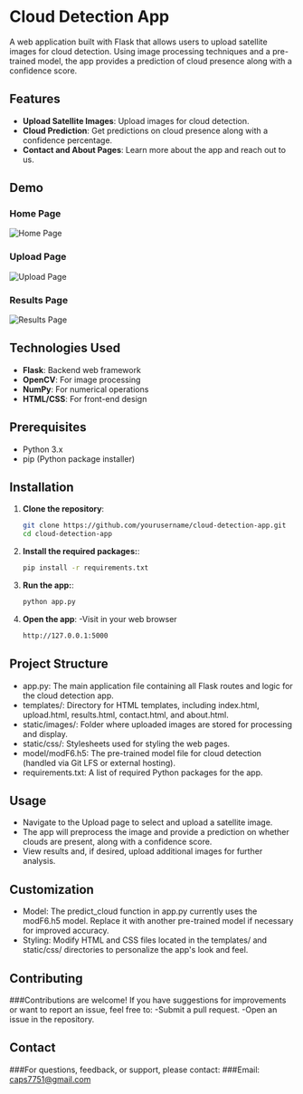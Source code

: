 # Cloud Detection App

A web application built with Flask that allows users to upload satellite images for cloud detection. Using image processing techniques and a pre-trained model, the app provides a prediction of cloud presence along with a confidence score.

## Features

- **Upload Satellite Images**: Upload images for cloud detection.
- **Cloud Prediction**: Get predictions on cloud presence along with a confidence percentage.
- **Contact and About Pages**: Learn more about the app and reach out to us.

## Demo

### Home Page
![Home Page](static/images/homepage_screenshot.png)

### Upload Page
![Upload Page](static/images/upload_screenshot.png)

### Results Page
![Results Page](static/images/results_screenshot.png)

## Technologies Used

- **Flask**: Backend web framework
- **OpenCV**: For image processing
- **NumPy**: For numerical operations
- **HTML/CSS**: For front-end design

## Prerequisites

- Python 3.x
- pip (Python package installer)

## Installation

1. **Clone the repository**:
   ```bash
   git clone https://github.com/yourusername/cloud-detection-app.git
   cd cloud-detection-app
2. **Install the required packages:**:
   ```bash
   pip install -r requirements.txt
3. **Run the app:**:
   ```bash
   python app.py
4. **Open the app**:
   -Visit in your web browser  
   ```bash
   http://127.0.0.1:5000

## Project Structure
- app.py: The main application file containing all Flask routes and logic for the cloud detection app.
- templates/: Directory for HTML templates, including index.html, upload.html, results.html, contact.html, and about.html.
- static/images/: Folder where uploaded images are stored for processing and display.
- static/css/: Stylesheets used for styling the web pages.
- model/modF6.h5: The pre-trained model file for cloud detection (handled via Git LFS or external hosting).
- requirements.txt: A list of required Python packages for the app.

## Usage
- Navigate to the Upload page to select and upload a satellite image.
- The app will preprocess the image and provide a prediction on whether clouds are present, along with a confidence score.
- View results and, if desired, upload additional images for further analysis.

## Customization
- Model: The predict_cloud function in app.py currently uses the modF6.h5 model. Replace it with another pre-trained model if necessary for improved accuracy.
- Styling: Modify HTML and CSS files located in the templates/ and static/css/ directories to personalize the app's look and feel.

## Contributing
###Contributions are welcome! If you have suggestions for improvements or want to report an issue, feel free to:
-Submit a pull request.
-Open an issue in the repository.

## Contact
###For questions, feedback, or support, please contact:
###Email: caps7751@gmail.com
